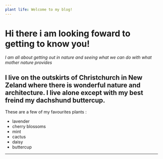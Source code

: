 ```yaml
---
plant life: Welcome to my blog!
---
```


# Hi there i am looking foward to getting to know you! # 

*I am all about getting out in nature and seeing what we can do with what mother nature provides*

I live on the outskirts of Christchurch in New Zeland where there is wonderful nature and architecture. I live alone except with my best freind my dachshund buttercup.
---
These are a few of my favourites plants :

- lavender
- cherry blossoms 
- mint
- cactus
- daisy
- buttercup
---
